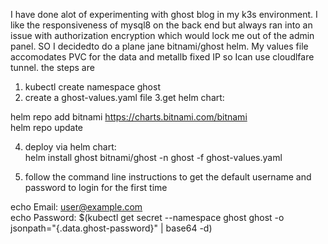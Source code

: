 I have done alot of experimenting with ghost blog in my k3s environment. I like the responsiveness of mysql8 on the back end but always ran into an issue with authorization encryption which would lock me out of the admin panel. SO I decidedto do a plane jane bitnami/ghost helm. My values file accomodates PVC for the data and metallb fixed IP so Ican use cloudlfare tunnel. 
the steps are
1. kubectl create namespace ghost
2. create a ghost-values.yaml file
3.get helm chart:

  helm repo add bitnami https://charts.bitnami.com/bitnami  
  helm repo update

4. deploy via helm chart:  
     helm install ghost bitnami/ghost -n ghost -f ghost-values.yaml

6. follow the command line instructions to get the default username and password to login for the first time

echo Email:    user@example.com  
  echo Password: $(kubectl get secret --namespace ghost ghost -o jsonpath="{.data.ghost-password}" | base64 -d)
